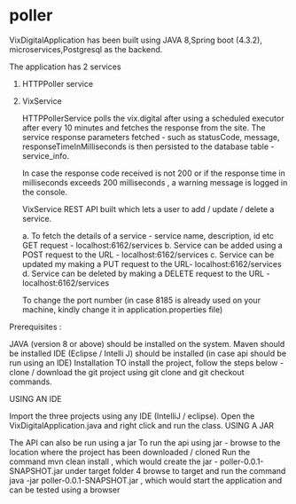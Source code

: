 # poller
VixDigitalApplication has been built using JAVA 8,Spring boot (4.3.2), microservices,Postgresql as the backend.

The application has 2 services 
1. HTTPPoller service 
2. VixService


   HTTPPollerService polls the vix.digital after using a scheduled executor after every 10 minutes and fetches the response from the site.
   The service response parameters fetched - such as statusCode, message, responseTimeInMilliseconds is then persisted to the database table - service_info.
   
   In case the response code received is not 200 or if the response time in milliseconds exceeds 200 milliseconds , a warning message is logged in the console.
   
   VixService
   REST API built which lets a user to add / update / delete a service.
   
    a. To fetch the details of a service - service name, description, id etc 
       GET request - localhost:6162/services 
    b. Service can be added using a POST request to the URL - localhost:6162/services
    c. Service can be updated my making a PUT request to the URL- localhost:6162/services
    d. Service can be deleted by making a DELETE request to the URL - localhost:6162/services
    
    To change the port number (in case 8185 is already used on your machine, kindly change it in application.properties file)

Prerequisites :

JAVA (version 8 or above) should be installed on the system.
Maven should be installed
IDE (Eclipse / Intelli J) should be installed (in case api should be run using an IDE)
Installation TO install the project, follow the steps below - clone / download the git project using git clone and git checkout commands.

USING AN IDE

Import the three projects using any IDE (IntelliJ / eclipse).
Open the VixDigitalApplication.java and right click and run the class.
USING A JAR

The API can also be run using a jar
To run the api using jar - browse to the location where the project has been downloaded / cloned
Run the command mvn clean install , which would create the jar - poller-0.0.1-SNAPSHOT.jar under target folder 4 browse to target and run the command java -jar poller-0.0.1-SNAPSHOT.jar , which would start the application and can be tested using a browser
   
   
   


